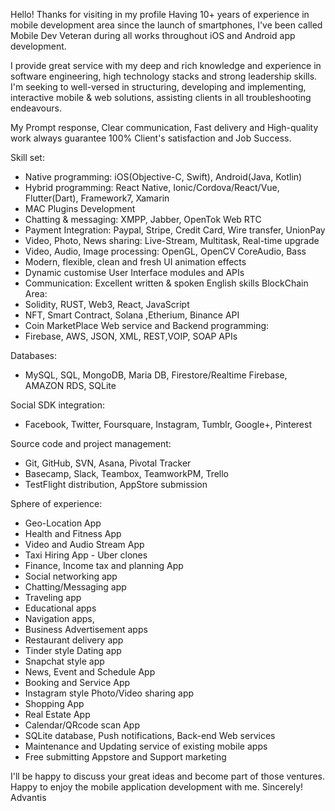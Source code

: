 Hello!
Thanks for visiting in my profile
Having 10+ years of experience in mobile development area since the launch of smartphones, I've been called Mobile Dev Veteran during all works throughout iOS and Android app development. 

I provide great service with my deep and rich knowledge and experience in software engineering, high technology stacks and strong leadership skills. 
I'm seeking to well-versed in structuring, developing and implementing, interactive mobile & web solutions, assisting clients in all troubleshooting endeavours. 

My Prompt response, Clear communication, Fast delivery and High-quality work always guarantee 100% Client's satisfaction and Job Success. 


Skill set: 
- Native programming: iOS(Objective-C, Swift), Android(Java, Kotlin) 
- Hybrid programming: React Native, Ionic/Cordova/React/Vue, Flutter(Dart), Framework7, Xamarin 
- MAC Plugins Development 
- Chatting & messaging: XMPP, Jabber, OpenTok Web RTC 
- Payment Integration: Paypal, Stripe, Credit Card, Wire transfer, UnionPay 
- Video, Photo, News sharing: Live-Stream, Multitask, Real-time upgrade 
- Video, Audio, Image processing: OpenGL, OpenCV CoreAudio, Bass 
- Modern, flexible, clean and fresh UI animation effects 
- Dynamic customise User Interface modules and APIs 
- Communication: Excellent written & spoken English skills 
BlockChain Area:
- Solidity, RUST, Web3, React, JavaScript
- NFT, Smart Contract, Solana ,Etherium, Binance API
- Coin MarketPlace
Web service and Backend programming: 
- Firebase, AWS, JSON, XML, REST,VOIP, SOAP APIs 

Databases: 
- MySQL, SQL, MongoDB, Maria DB, Firestore/Realtime Firebase, AMAZON RDS, SQLite

Social SDK integration: 
- Facebook, Twitter, Foursquare, Instagram, Tumblr, Google+, Pinterest 

Source code and project management: 
- Git, GitHub, SVN, Asana, Pivotal Tracker 
- Basecamp, Slack, Teambox, TeamworkPM, Trello 
- TestFlight distribution, AppStore submission 

Sphere of experience: 
- Geo-Location App 
- Health and Fitness App 
- Video and Audio Stream App 
- Taxi Hiring App - Uber clones 
- Finance, Income tax and planning App 
- Social networking app 
- Chatting/Messaging app 
- Traveling app 
- Educational apps 
- Navigation apps, 
- Business Advertisement apps 
- Restaurant delivery app 
- Tinder style Dating app 
- Snapchat style app 
- News, Event and Schedule App 
- Booking and Service App 
- Instagram style Photo/Video sharing app 
- Shopping App 
- Real Estate App 
- Calendar/QRcode scan App 
- SQLite database, Push notifications, Back-end Web services 
- Maintenance and Updating service of existing mobile apps 
- Free submitting Appstore and Support marketing 

I'll be happy to discuss your great ideas and become part of those ventures.  Happy to enjoy the mobile application development with me.
Sincerely!
Advantis
